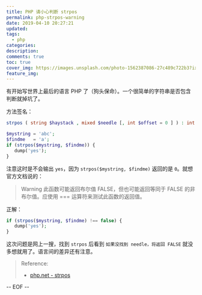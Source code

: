 ```yaml
---
title: PHP 请小心判断 strpos
permalink: php-strpos-warning
date: 2019-04-10 20:27:21
updated:
tags:
  - php
categories:
description:
comments: true
toc: true
cover_img: https://images.unsplash.com/photo-1562387086-27c489c722b3?ixlib=rb-1.2.1&ixid=eyJhcHBfaWQiOjEyMDd9&auto=format&fit=crop&w=640&q=80
feature_img:
---
```


有开始写世界上最后的语言 PHP 了（狗头保命）。一个很简单的字符串是否包含判断就掉坑了。

方法签名：

```php
strpos ( string $haystack , mixed $needle [, int $offset = 0 ] ) : int
```

<!-- more -->

```php
$mystring = 'abc';
$findme   = 'a';
if (strpos($mystring, $findme)) {
   dump('yes');
}
```

注意这时是不会输出 `yes`，因为 `strpos($mystring, $findme)` 返回的是 `0`。就想官方文档说的：

> Warning 此函数可能返回布尔值 FALSE，但也可能返回等同于 FALSE 的非布尔值。应使用 === 运算符来测试此函数的返回值。

正解：

```php
if (strpos($mystring, $findme) !== false) {
   dump('yes');
}
```

这次问题是网上一搜，找到 `strpos` 后看到 `如果没找到 needle，将返回 FALSE` 就没多想就用了。语言间的差异还有注意。

> Reference:
>
> - [php.net - strpos](https://www.php.net/manual/zh/function.strpos.php)

-- EOF --
